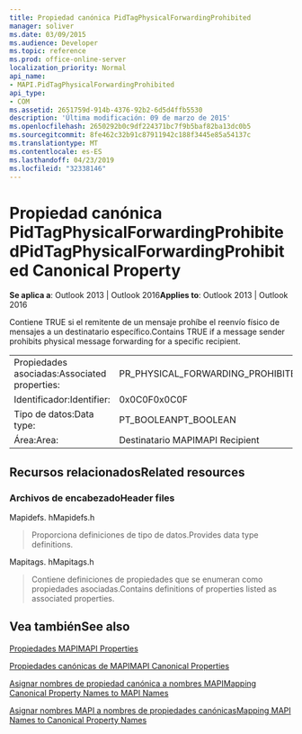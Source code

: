 ```yaml
---
title: Propiedad canónica PidTagPhysicalForwardingProhibited
manager: soliver
ms.date: 03/09/2015
ms.audience: Developer
ms.topic: reference
ms.prod: office-online-server
localization_priority: Normal
api_name:
- MAPI.PidTagPhysicalForwardingProhibited
api_type:
- COM
ms.assetid: 2651759d-914b-4376-92b2-6d5d4ffb5530
description: 'Última modificación: 09 de marzo de 2015'
ms.openlocfilehash: 2650292b0c9df224371bc7f9b5baf82ba13dc0b5
ms.sourcegitcommit: 8fe462c32b91c87911942c188f3445e85a54137c
ms.translationtype: MT
ms.contentlocale: es-ES
ms.lasthandoff: 04/23/2019
ms.locfileid: "32338146"
---
```

# <a name="pidtagphysicalforwardingprohibited-canonical-property"></a><span data-ttu-id="c0833-103">Propiedad canónica PidTagPhysicalForwardingProhibited</span><span class="sxs-lookup"><span data-stu-id="c0833-103">PidTagPhysicalForwardingProhibited Canonical Property</span></span>

  
  
<span data-ttu-id="c0833-104">**Se aplica a**: Outlook 2013 | Outlook 2016</span><span class="sxs-lookup"><span data-stu-id="c0833-104">**Applies to**: Outlook 2013 | Outlook 2016</span></span> 
  
<span data-ttu-id="c0833-105">Contiene TRUE si el remitente de un mensaje prohíbe el reenvío físico de mensajes a un destinatario específico.</span><span class="sxs-lookup"><span data-stu-id="c0833-105">Contains TRUE if a message sender prohibits physical message forwarding for a specific recipient.</span></span>
  
|||
|:-----|:-----|
|<span data-ttu-id="c0833-106">Propiedades asociadas:</span><span class="sxs-lookup"><span data-stu-id="c0833-106">Associated properties:</span></span>  <br/> |<span data-ttu-id="c0833-107">PR_PHYSICAL_FORWARDING_PROHIBITED</span><span class="sxs-lookup"><span data-stu-id="c0833-107">PR_PHYSICAL_FORWARDING_PROHIBITED</span></span>  <br/> |
|<span data-ttu-id="c0833-108">Identificador:</span><span class="sxs-lookup"><span data-stu-id="c0833-108">Identifier:</span></span>  <br/> |<span data-ttu-id="c0833-109">0x0C0F</span><span class="sxs-lookup"><span data-stu-id="c0833-109">0x0C0F</span></span>  <br/> |
|<span data-ttu-id="c0833-110">Tipo de datos:</span><span class="sxs-lookup"><span data-stu-id="c0833-110">Data type:</span></span>  <br/> |<span data-ttu-id="c0833-111">PT_BOOLEAN</span><span class="sxs-lookup"><span data-stu-id="c0833-111">PT_BOOLEAN</span></span>  <br/> |
|<span data-ttu-id="c0833-112">Área:</span><span class="sxs-lookup"><span data-stu-id="c0833-112">Area:</span></span>  <br/> |<span data-ttu-id="c0833-113">Destinatario MAPI</span><span class="sxs-lookup"><span data-stu-id="c0833-113">MAPI Recipient</span></span>  <br/> |
   
## <a name="related-resources"></a><span data-ttu-id="c0833-114">Recursos relacionados</span><span class="sxs-lookup"><span data-stu-id="c0833-114">Related resources</span></span>

### <a name="header-files"></a><span data-ttu-id="c0833-115">Archivos de encabezado</span><span class="sxs-lookup"><span data-stu-id="c0833-115">Header files</span></span>

<span data-ttu-id="c0833-116">Mapidefs. h</span><span class="sxs-lookup"><span data-stu-id="c0833-116">Mapidefs.h</span></span>
  
> <span data-ttu-id="c0833-117">Proporciona definiciones de tipo de datos.</span><span class="sxs-lookup"><span data-stu-id="c0833-117">Provides data type definitions.</span></span>
    
<span data-ttu-id="c0833-118">Mapitags. h</span><span class="sxs-lookup"><span data-stu-id="c0833-118">Mapitags.h</span></span>
  
> <span data-ttu-id="c0833-119">Contiene definiciones de propiedades que se enumeran como propiedades asociadas.</span><span class="sxs-lookup"><span data-stu-id="c0833-119">Contains definitions of properties listed as associated properties.</span></span>
    
## <a name="see-also"></a><span data-ttu-id="c0833-120">Vea también</span><span class="sxs-lookup"><span data-stu-id="c0833-120">See also</span></span>



[<span data-ttu-id="c0833-121">Propiedades MAPI</span><span class="sxs-lookup"><span data-stu-id="c0833-121">MAPI Properties</span></span>](mapi-properties.md)
  
[<span data-ttu-id="c0833-122">Propiedades canónicas de MAPI</span><span class="sxs-lookup"><span data-stu-id="c0833-122">MAPI Canonical Properties</span></span>](mapi-canonical-properties.md)
  
[<span data-ttu-id="c0833-123">Asignar nombres de propiedad canónica a nombres MAPI</span><span class="sxs-lookup"><span data-stu-id="c0833-123">Mapping Canonical Property Names to MAPI Names</span></span>](mapping-canonical-property-names-to-mapi-names.md)
  
[<span data-ttu-id="c0833-124">Asignar nombres MAPI a nombres de propiedades canónicas</span><span class="sxs-lookup"><span data-stu-id="c0833-124">Mapping MAPI Names to Canonical Property Names</span></span>](mapping-mapi-names-to-canonical-property-names.md)

